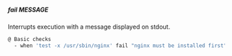 ##### fail MESSAGE

Interrupts execution with a message displayed on stdout.

```bash
@ Basic checks
  - when 'test -x /usr/sbin/nginx' fail "nginx must be installed first"
```

